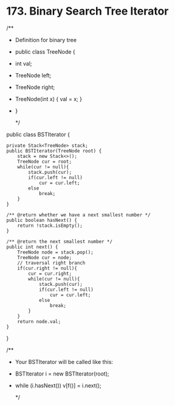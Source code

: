 # 173. Binary Search Tree Iterator

/\*\*

* Definition for binary tree
* public class TreeNode {
* int val;
* TreeNode left;
* TreeNode right;
* TreeNode\(int x\) { val = x; }
* }

  \*/

public class BSTIterator {

```text
private Stack<TreeNode> stack;
public BSTIterator(TreeNode root) {
    stack = new Stack<>();
    TreeNode cur = root;
    while(cur != null){
        stack.push(cur);
        if(cur.left != null)
            cur = cur.left;
        else
            break;
    }
}

/** @return whether we have a next smallest number */
public boolean hasNext() {
    return !stack.isEmpty();
}

/** @return the next smallest number */
public int next() {
    TreeNode node = stack.pop();
    TreeNode cur = node;
    // traversal right branch
    if(cur.right != null){
        cur = cur.right;
        while(cur != null){
            stack.push(cur);
            if(cur.left != null)
                cur = cur.left;
            else
                break;
        }
    }
    return node.val;
}
```

}

/\*\*

* Your BSTIterator will be called like this:
* BSTIterator i = new BSTIterator\(root\);
* while \(i.hasNext\(\)\) v\[f\(\)\] = i.next\(\);

  \*/

